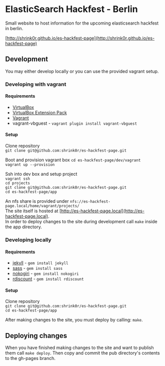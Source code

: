 ElasticSearch Hackfest - Berlin
================

Small website to host information for the upcoming elasticsearch hackfest in berlin.

[http://shrink0r.github.io/es-hackfest-page](http://shrink0r.github.io/es-hackfest-page)

## Development

You may either develop locally or you can use the provided vagrant setup.

### Developing with vagrant

#### Requirements

* [VirtualBox](https://www.virtualbox.org/wiki/Downloads)
* [VirtualBox Extension Pack](http://www.oracle.com/technetwork/server-storage/virtualbox/downloads/index.html#extpack)
* [Vagrant](http://downloads.vagrantup.com/)
* vagrant-vbguest - ```vagrant plugin install vagrant-vbguest```

#### Setup

Clone repository  
```git clone git@github.com:shrink0r/es-hackfest-page.git```

Boot and provision vagrant box
```cd es-hackfest-page/dev/vagrant```  
```vagrant up --provision```

Ssh into dev box and setup project  
```vagrant ssh```  
```cd projects```  
```git clone git@github.com:shrink0r/es-hackfest-page.git```  
```cd es-hackfest-page/app```

An nfs share is provided under ```nfs://es-hackfest-page.local/home/vagrant/projects/```  
The site itself is hosted at [http://es-hackfest-page.local](http://es-hackfest-page.local).  
In order to deploy changes to the site during development call ```make``` inside the app directory.

### Developing locally

#### Requirements

* [jekyll](http://jekyllrb.com/) - ```gem install jekyll```
* [sass](http://sass-lang.com/install) - ```gem install sass```
* [nokogiri](https://rubygems.org/gems/nokogiri) - ```gem install nokogiri```
* [rdiscount](https://rubygems.org/gems/rdiscount) - ```gem install rdiscount```

#### Setup

Clone repository  
```git clone git@github.com:shrink0r/es-hackfest-page.git```  
```cd es-hackfest-page/app```

After making changes to the site, you must deploy by calling: ```make```.

## Deploying changes

When you have finished making changes to the site and want to publish them call ```make deploy```.
Then copy and commit the pub directory's contents to the gh-pages branch.
